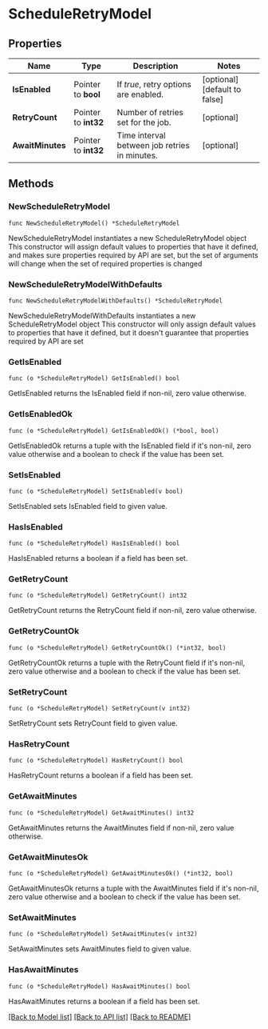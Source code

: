 # ScheduleRetryModel

## Properties

Name | Type | Description | Notes
------------ | ------------- | ------------- | -------------
**IsEnabled** | Pointer to **bool** | If *true*, retry options are enabled. | [optional] [default to false]
**RetryCount** | Pointer to **int32** | Number of retries set for the job. | [optional] 
**AwaitMinutes** | Pointer to **int32** | Time interval between job retries in minutes. | [optional] 

## Methods

### NewScheduleRetryModel

`func NewScheduleRetryModel() *ScheduleRetryModel`

NewScheduleRetryModel instantiates a new ScheduleRetryModel object
This constructor will assign default values to properties that have it defined,
and makes sure properties required by API are set, but the set of arguments
will change when the set of required properties is changed

### NewScheduleRetryModelWithDefaults

`func NewScheduleRetryModelWithDefaults() *ScheduleRetryModel`

NewScheduleRetryModelWithDefaults instantiates a new ScheduleRetryModel object
This constructor will only assign default values to properties that have it defined,
but it doesn't guarantee that properties required by API are set

### GetIsEnabled

`func (o *ScheduleRetryModel) GetIsEnabled() bool`

GetIsEnabled returns the IsEnabled field if non-nil, zero value otherwise.

### GetIsEnabledOk

`func (o *ScheduleRetryModel) GetIsEnabledOk() (*bool, bool)`

GetIsEnabledOk returns a tuple with the IsEnabled field if it's non-nil, zero value otherwise
and a boolean to check if the value has been set.

### SetIsEnabled

`func (o *ScheduleRetryModel) SetIsEnabled(v bool)`

SetIsEnabled sets IsEnabled field to given value.

### HasIsEnabled

`func (o *ScheduleRetryModel) HasIsEnabled() bool`

HasIsEnabled returns a boolean if a field has been set.

### GetRetryCount

`func (o *ScheduleRetryModel) GetRetryCount() int32`

GetRetryCount returns the RetryCount field if non-nil, zero value otherwise.

### GetRetryCountOk

`func (o *ScheduleRetryModel) GetRetryCountOk() (*int32, bool)`

GetRetryCountOk returns a tuple with the RetryCount field if it's non-nil, zero value otherwise
and a boolean to check if the value has been set.

### SetRetryCount

`func (o *ScheduleRetryModel) SetRetryCount(v int32)`

SetRetryCount sets RetryCount field to given value.

### HasRetryCount

`func (o *ScheduleRetryModel) HasRetryCount() bool`

HasRetryCount returns a boolean if a field has been set.

### GetAwaitMinutes

`func (o *ScheduleRetryModel) GetAwaitMinutes() int32`

GetAwaitMinutes returns the AwaitMinutes field if non-nil, zero value otherwise.

### GetAwaitMinutesOk

`func (o *ScheduleRetryModel) GetAwaitMinutesOk() (*int32, bool)`

GetAwaitMinutesOk returns a tuple with the AwaitMinutes field if it's non-nil, zero value otherwise
and a boolean to check if the value has been set.

### SetAwaitMinutes

`func (o *ScheduleRetryModel) SetAwaitMinutes(v int32)`

SetAwaitMinutes sets AwaitMinutes field to given value.

### HasAwaitMinutes

`func (o *ScheduleRetryModel) HasAwaitMinutes() bool`

HasAwaitMinutes returns a boolean if a field has been set.


[[Back to Model list]](../README.md#documentation-for-models) [[Back to API list]](../README.md#documentation-for-api-endpoints) [[Back to README]](../README.md)


